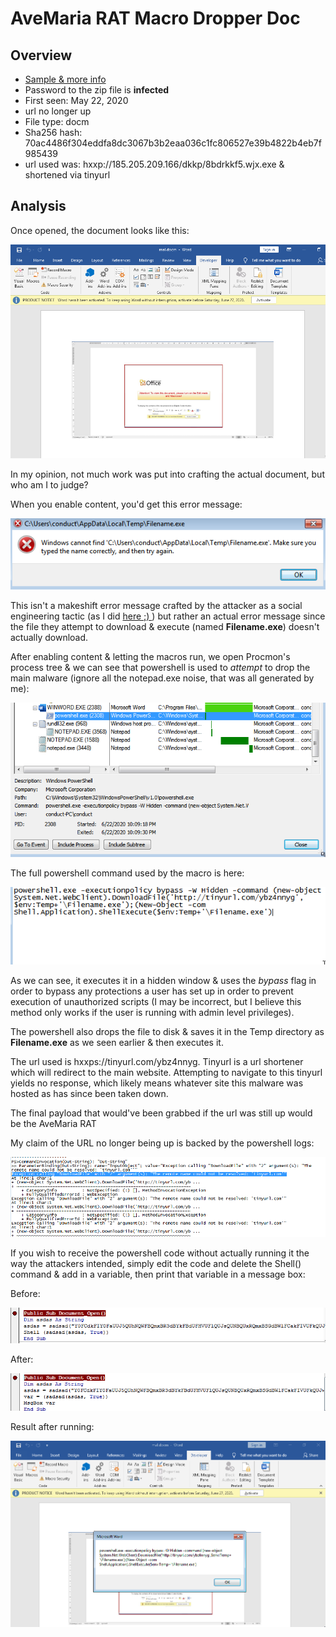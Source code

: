 # AveMaria RAT Macro Dropper Doc

## Overview

* [Sample & more info](https://bazaar.abuse.ch/sample/70ac4486f304eddfa8dc3067b3b2eaa036c1fc806527e39b4822b4eb7f985439/) 
* Password to the zip file is **infected**
* First seen: May 22, 2020
* url no longer up
* File type: docm
* Sha256 hash: 70ac4486f304eddfa8dc3067b3b2eaa036c1fc806527e39b4822b4eb7f985439
* url used was: hxxp://185.205.209.166/dkkp/8bdrkkf5.wjx.exe & shortened via tinyurl

## Analysis

Once opened, the document looks like this:

![](/pics-set1/img8.png)

In my opinion, not much work was put into crafting the actual document, but who am I to judge?

When you enable content, you'd get this error message:

![](/pics-set1/img1.png)

This isn't a makeshift error message crafted by the attacker as a social engineering tactic (as I did [here ;) ](https://github.com/1d8/pysock)) but rather an actual error message since the file they attempt to download & execute (named **Filename.exe**) doesn't actually download.

After enabling content & letting the macros run, we open Procmon's process tree & we can see that powershell is used to *attempt* to drop the main malware (ignore all the notepad.exe noise, that was all generated by me):

![](/pics-set1/img2.png)

The full powershell command used by the macro is here:

![](/pics-set1/img3.png)

As we can see, it executes it in a hidden window & uses the *bypass* flag in order to bypass any protections a user has set up in order to prevent execution of unauthorized scripts (I may be incorrect, but I believe this method only works if the user is running with admin level privileges).

The powershell also drops the file to disk & saves it in the Temp directory as **Filename.exe** as we seen earlier & then executes it.

The url used is hxxps://tinyurl.com/ybz4nnyg. Tinyurl is a url shortener which will redirect to the main website. Attempting to navigate to this tinyurl yields no response, which likely means whatever site this malware was hosted as has since been taken down.

The final payload that would've been grabbed if the url was still up would be the AveMaria RAT

My claim of the URL no longer being up is backed by the powershell logs:

![](/pics-set1/img4.png)

If you wish to receive the powershell code without actually running it the way the attackers intended, simply edit the code and delete the Shell() command & add in a variable, then print that variable in a message box:

Before:

![](/pics-set1/img5.png)

After:

![](/pics-set1/img6.png)

Result after running:

![](/pics-set1/img7.png)
